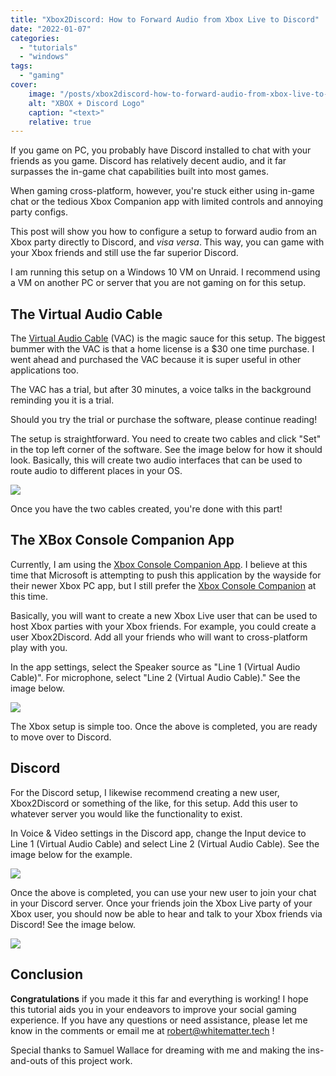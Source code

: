```yaml
---
title: "Xbox2Discord: How to Forward Audio from Xbox Live to Discord"
date: "2022-01-07"
categories:
  - "tutorials"
  - "windows"
tags:
  - "gaming"
cover:
    image: "/posts/xbox2discord-how-to-forward-audio-from-xbox-live-to-discord/xbox2discord-how-to-forward-audio-from-xbox-live-to-discord.jpg"
    alt: "XBOX + Discord Logo"
    caption: "<text>"
    relative: true
---
```


If you game on PC, you probably have Discord installed to chat with your friends as you game. Discord has relatively decent audio, and it far surpasses the in-game chat capabilities built into most games.

When gaming cross-platform, however, you're stuck either using in-game chat or the tedious Xbox Companion app with limited controls and annoying party configs.

This post will show you how to configure a setup to forward audio from an Xbox party directly to Discord, and _visa versa_. This way, you can game with your Xbox friends and still use the far superior Discord.

I am running this setup on a Windows 10 VM on Unraid. I recommend using a VM on another PC or server that you are not gaming on for this setup.

## The Virtual Audio Cable

The [Virtual Audio Cable](https://vac.muzychenko.net/en/) (VAC) is the magic sauce for this setup. The biggest bummer with the VAC is that a home license is a $30 one time purchase. I went ahead and purchased the VAC because it is super useful in other applications too.

The VAC has a trial, but after 30 minutes, a voice talks in the background reminding you it is a trial.

Should you try the trial or purchase the software, please continue reading!

The setup is straightforward. You need to create two cables and click "Set" in the top left corner of the software. See the image below for how it should look. Basically, this will create two audio interfaces that can be used to route audio to different places in your OS.

![](/posts/xbox2discord-how-to-forward-audio-from-xbox-live-to-discord/images/Screen-Shot-2022-01-06-at-12.05.54-PM-1024x505.png)

Once you have the two cables created, you're done with this part!

## The XBox Console Companion App

Currently, I am using the [Xbox Console Companion App](https://www.microsoft.com/en-us/p/xbox-console-companion/9wzdncrfjbd8?activetab=pivot:overviewtab). I believe at this time that Microsoft is attempting to push this application by the wayside for their newer Xbox PC app, but I still prefer the [Xbox Console Companion](https://www.microsoft.com/en-us/p/xbox-console-companion/9wzdncrfjbd8?activetab=pivot:overviewtab) at this time.

Basically, you will want to create a new Xbox Live user that can be used to host Xbox parties with your Xbox friends. For example, you could create a user Xbox2Discord. Add all your friends who will want to cross-platform play with you.

In the app settings, select the Speaker source as "Line 1 (Virtual Audio Cable)". For microphone, select "Line 2 (Virtual Audio Cable)." See the image below.

![](/posts/xbox2discord-how-to-forward-audio-from-xbox-live-to-discord/images/Screen-Shot-2022-01-06-at-12.05.37-PM-1024x676.png)

The Xbox setup is simple too. Once the above is completed, you are ready to move over to Discord.

## Discord

For the Discord setup, I likewise recommend creating a new user, Xbox2Discord or something of the like, for this setup. Add this user to whatever server you would like the functionality to exist.

In Voice & Video settings in the Discord app, change the Input device to Line 1 (Virtual Audio Cable) and select Line 2 (Virtual Audio Cable). See the image below for the example.

![](/posts/xbox2discord-how-to-forward-audio-from-xbox-live-to-discord/images/Screen-Shot-2022-01-06-at-12.06.05-PM-1024x540.png)

Once the above is completed, you can use your new user to join your chat in your Discord server. Once your friends join the Xbox Live party of your Xbox user, you should now be able to hear and talk to your Xbox friends via Discord! See the image below.

![](/posts/xbox2discord-how-to-forward-audio-from-xbox-live-to-discord/images/Screen-Shot-2022-01-06-at-12.06.44-PM-368x1024.png)

## Conclusion

**Congratulations** if you made it this far and everything is working! I hope this tutorial aids you in your endeavors to improve your social gaming experience. If you have any questions or need assistance, please let me know in the comments or email me at [robert@whitematter.tech](mailto:robert@whitematter.tech) !

Special thanks to Samuel Wallace for dreaming with me and making the ins-and-outs of this project work.

